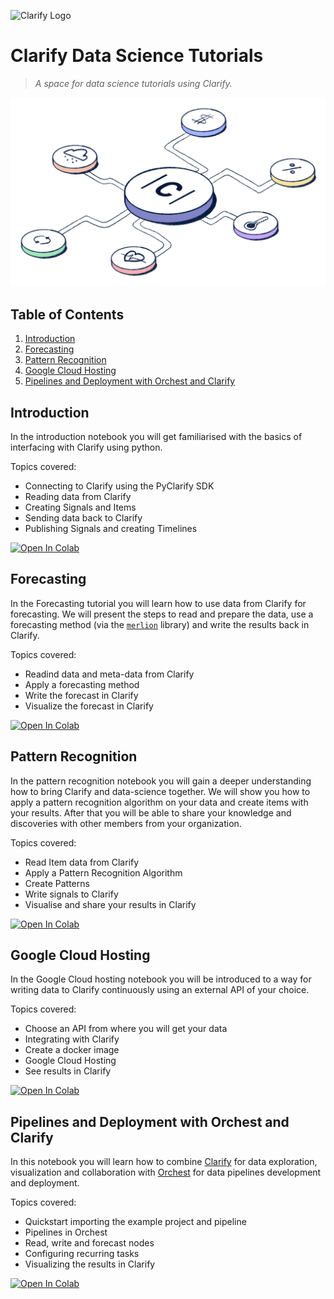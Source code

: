 ![Clarify Logo](https://global-uploads.webflow.com/5e81e464dad44d3a9a32d1f4/5ed10fc3f1ff8467f4466786_logo.svg)

# Clarify Data Science Tutorials

> _A space for data science tutorials using Clarify._

![doodle](media/light-3.png)

## Table of Contents

1. [Introduction](#intro)
2. [Forecasting](#forecasting)
3. [Pattern Recognition](#pattern)
4. [Google Cloud Hosting](#hosting)
5. [Pipelines and Deployment with Orchest and Clarify](#orchest)


<a name="intro"></a>

## Introduction

In the introduction notebook you will get familiarised with the basics of interfacing with Clarify using python.

Topics covered:

- Connecting to Clarify using the PyClarify SDK
- Reading data from Clarify
- Creating Signals and Items
- Sending data back to Clarify
- Publishing Signals and creating Timelines


[![Open In Colab](https://colab.research.google.com/assets/colab-badge.svg)](https://colab.research.google.com/github/clarify/data-science-tutorials/blob/main/tutorials/Introduction.ipynb)

## <a name="forecasting"></a> Forecasting

In the Forecasting tutorial you will learn how to use data from Clarify for forecasting. We will present the steps to read and prepare the data, use a forecasting method (via the [`merlion`](https://github.com/salesforce/Merlion) library) and write the results back in Clarify.

Topics covered:

- Readind data and meta-data from Clarify
- Apply a forecasting method
- Write the forecast in Clarify
- Visualize the forecast in Clarify

[![Open In Colab](https://colab.research.google.com/assets/colab-badge.svg)](https://colab.research.google.com/github/clarify/data-science-tutorials/blob/main/tutorials/Forecasting.ipynb)

<a name="pattern"></a>

## Pattern Recognition

In the pattern recognition notebook you will gain a deeper understanding how to bring Clarify and data-science together. We will show you how to apply a pattern recognition algorithm on your data and create items with your results. After that you will be able to share your knowledge and discoveries with other members from your organization.

Topics covered:

- Read Item data from Clarify
- Apply a Pattern Recognition Algorithm
- Create Patterns
- Write signals to Clarify
- Visualise and share your results in Clarify


[![Open In Colab](https://colab.research.google.com/assets/colab-badge.svg)](https://colab.research.google.com/github/clarify/data-science-tutorials/blob/main/tutorials/Pattern%20Recognition.ipynb)

<a name="hosting"></a>

## Google Cloud Hosting

In the Google Cloud hosting notebook you will be introduced to a way for writing data to Clarify continuously using an external API of your choice.

Topics covered:

- Choose an API from where you will get your data
- Integrating with Clarify
- Create a docker image
- Google Cloud Hosting
- See results in Clarify


[![Open In Colab](https://colab.research.google.com/assets/colab-badge.svg)](https://colab.research.google.com/github/clarify/data-science-tutorials/blob/main/tutorials/Google%20Cloud%20Hosting.ipynb)

<a name="orchest"></a>

## Pipelines and Deployment with Orchest and Clarify

In this notebook you will learn how to combine [Clarify](https://www.clarify.io/) for data exploration, visualization and collaboration with [Orchest](https://www.orchest.io/) for data pipelines development and deployment.

Topics covered:

- Quickstart importing the example project and pipeline
- Pipelines in Orchest
- Read, write and forecast nodes
- Configuring recurring tasks
- Visualizing the results in Clarify


[![Open In Colab](https://colab.research.google.com/assets/colab-badge.svg)](https://colab.research.google.com/github/clarify/data-science-tutorials/blob/main/tutorials/Orchest.ipynb)

